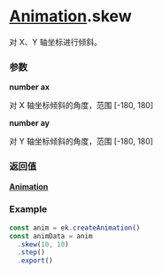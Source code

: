 # [Animation](./../Animation).skew

对 X、Y 轴坐标进行倾斜。

### 参数

**number ax**

对 X 轴坐标倾斜的角度，范围 [-180, 180]

**number ay**

对 Y 轴坐标倾斜的角度，范围 [-180, 180]

### 返回值

**[Animation](./../Animation)**

### Example

```ts
const anim = ek.createAnimation()
const animData = anim
  .skew(10, 10)
  .step()
  .export()
```

